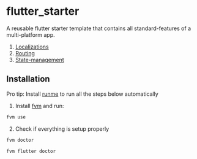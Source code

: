 # flutter_starter

A reusable flutter starter template that contains all standard-features of a multi-platform app.
1. [Localizations](https://pub.dev/packages/easy_localization)
2. [Routing](https://pub.dev/packages/go_router)
3. [State-management](https://pub.dev/packages/riverpod)

## Installation

Pro tip: Install [runme](https://docs.runme.dev/installation/installrunme) to run all the steps below automatically

1. Install [fvm](https://fvm.app/documentation/getting-started/installation) and run:

```bash
fvm use
```

2. Check if everything is setup properly

```bash
fvm doctor
````
```bash
fvm flutter doctor
```
